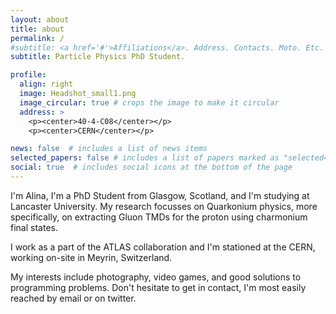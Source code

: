 ```yaml
---
layout: about
title: about
permalink: /
#subtitle: <a href='#'>Affiliations</a>. Address. Contacts. Moto. Etc.
subtitle: Particle Physics PhD Student.

profile:
  align: right
  image: Headshot_small1.png
  image_circular: true # crops the image to make it circular
  address: >
    <p><center>40-4-C08</center></p>
    <p><center>CERN</center></p>

news: false  # includes a list of news items
selected_papers: false # includes a list of papers marked as "selected={true}"
social: true  # includes social icons at the bottom of the page
---
```


I'm Alina, I'm a PhD Student from Glasgow, Scotland, and I'm studying at Lancaster University. My research focusses on Quarkonium physics, more specifically, on extracting Gluon TMDs for the proton using charmonium final states.

I work as a part of the ATLAS collaboration and I'm stationed at the CERN, working on-site in Meyrin, Switzerland. 

My interests include photography, video games, and good solutions to programming problems. Don't hesitate to get in contact, I'm most easily reached by email or on twitter.
